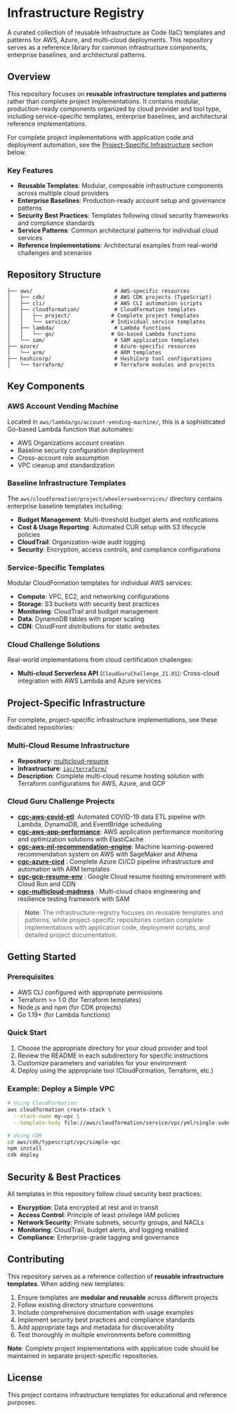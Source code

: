 # Infrastructure Registry

A curated collection of reusable Infrastructure as Code (IaC) templates and patterns for AWS, Azure, and multi-cloud deployments. This repository serves as a reference library for common infrastructure components, enterprise baselines, and architectural patterns.

## Overview

This repository focuses on **reusable infrastructure templates and patterns** rather than complete project implementations. It contains modular, production-ready components organized by cloud provider and tool type, including service-specific templates, enterprise baselines, and architectural reference implementations.

For complete project implementations with application code and deployment automation, see the [Project-Specific Infrastructure](#project-specific-infrastructure) section below.

### Key Features

- **Reusable Templates**: Modular, composable infrastructure components across multiple cloud providers
- **Enterprise Baselines**: Production-ready account setup and governance patterns
- **Security Best Practices**: Templates following cloud security frameworks and compliance standards
- **Service Patterns**: Common architectural patterns for individual cloud services
- **Reference Implementations**: Architectural examples from real-world challenges and scenarios

## Repository Structure

```
├── aws/                          # AWS-specific resources
│   ├── cdk/                      # AWS CDK projects (TypeScript)
│   ├── cli/                      # AWS CLI automation scripts
│   ├── cloudformation/           # CloudFormation templates
│   │   ├── project/             # Complete project templates
│   │   └── service/             # Individual service templates
│   ├── lambda/                   # Lambda functions
│   │   └── go/                  # Go-based Lambda functions
│   └── sam/                      # SAM application templates
├── azure/                        # Azure-specific resources
│   └── arm/                      # ARM templates
├── hashicorp/                    # HashiCorp tool configurations
│   └── terraform/                # Terraform modules and projects
```

## Key Components

### AWS Account Vending Machine
Located in `aws/lambda/go/account-vending-machine/`, this is a sophisticated Go-based Lambda function that automates:
- AWS Organizations account creation
- Baseline security configuration deployment
- Cross-account role assumption
- VPC cleanup and standardization

### Baseline Infrastructure Templates
The `aws/cloudformation/project/wheelerswebservices/` directory contains enterprise baseline templates including:
- **Budget Management**: Multi-threshold budget alerts and notifications
- **Cost & Usage Reporting**: Automated CUR setup with S3 lifecycle policies  
- **CloudTrail**: Organization-wide audit logging
- **Security**: Encryption, access controls, and compliance configurations

### Service-Specific Templates
Modular CloudFormation templates for individual AWS services:
- **Compute**: VPC, EC2, and networking configurations
- **Storage**: S3 buckets with security best practices
- **Monitoring**: CloudTrail and budget management
- **Data**: DynamoDB tables with proper scaling
- **CDN**: CloudFront distributions for static websites

### Cloud Challenge Solutions
Real-world implementations from cloud certification challenges:
- **Multi-cloud Serverless API** (`CloudGuruChallenge_21.01`): Cross-cloud integration with AWS Lambda and Azure services

## Project-Specific Infrastructure

For complete, project-specific infrastructure implementations, see these dedicated repositories:

### Multi-Cloud Resume Infrastructure
- **Repository**: [multicloud-resume](https://github.com/wheeleruniverse/multicloud-resume)
- **Infrastructure**: [`iac/terraform/`](https://github.com/wheeleruniverse/multicloud-resume/tree/main/iac/terraform)
- **Description**: Complete multi-cloud resume hosting solution with Terraform configurations for AWS, Azure, and GCP

### Cloud Guru Challenge Projects
- **[cgc-aws-covid-etl](https://github.com/wheeleruniverse/cgc-aws-covid-etl/tree/main/cloudformation)**: Automated COVID-19 data ETL pipeline with Lambda, DynamoDB, and EventBridge scheduling
- **[cgc-aws-app-performance](https://github.com/wheeleruniverse/cgc-aws-app-performance/tree/main/terraform)**: AWS application performance monitoring and optimization solutions with ElastiCache
- **[cgc-aws-ml-recommendation-engine](https://github.com/wheeleruniverse/cgc-aws-ml-recommendation-engine)**: Machine learning-powered recommendation system on AWS with SageMaker and Athena
- **[cgc-azure-cicd](https://github.com/wheeleruniverse/cgc-azure-cicd/tree/main/arm)** : Complete Azure CI/CD pipeline infrastructure and automation with ARM templates
- **[cgc-gcp-resume-env](https://github.com/wheeleruniverse/cgc-gcp-resume-env/tree/main/core)** : Google Cloud resume hosting environment with Cloud Run and CDN
- **[cgc-multicloud-madness](https://github.com/wheeleruniverse/cgc-multicloud-madness/tree/main/sam)** : Multi-cloud chaos engineering and resilience testing framework with SAM

> **Note**: The infrastructure-registry focuses on reusable templates and patterns, while project-specific repositories contain complete implementations with application code, deployment scripts, and detailed project documentation.

## Getting Started

### Prerequisites
- AWS CLI configured with appropriate permissions
- Terraform >= 1.0 (for Terraform templates)
- Node.js and npm (for CDK projects)
- Go 1.19+ (for Lambda functions)

### Quick Start
1. Choose the appropriate directory for your cloud provider and tool
2. Review the README in each subdirectory for specific instructions
3. Customize parameters and variables for your environment
4. Deploy using the appropriate tool (CloudFormation, Terraform, etc.)

### Example: Deploy a Simple VPC
```bash
# Using CloudFormation
aws cloudformation create-stack \
  --stack-name my-vpc \
  --template-body file://aws/cloudformation/service/vpc/yml/single-subnet-vpc.yml

# Using CDK
cd aws/cdk/typescript/vpc/simple-vpc
npm install
cdk deploy
```

## Security & Best Practices

All templates in this repository follow cloud security best practices:
- **Encryption**: Data encrypted at rest and in transit
- **Access Control**: Principle of least privilege IAM policies
- **Network Security**: Private subnets, security groups, and NACLs
- **Monitoring**: CloudTrail, budget alerts, and logging enabled
- **Compliance**: Enterprise-grade tagging and governance

## Contributing

This repository serves as a reference collection of **reusable infrastructure templates**. When adding new templates:
1. Ensure templates are **modular and reusable** across different projects
2. Follow existing directory structure conventions
3. Include comprehensive documentation with usage examples
4. Implement security best practices and compliance standards
5. Add appropriate tags and metadata for discoverability
6. Test thoroughly in multiple environments before committing

**Note**: Complete project implementations with application code should be maintained in separate project-specific repositories.

## License

This project contains infrastructure templates for educational and reference purposes.
